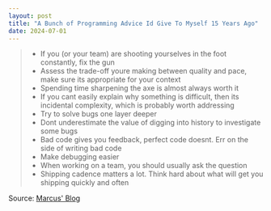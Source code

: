 ```yaml
---
layout: post
title: "A Bunch of Programming Advice Id Give To Myself 15 Years Ago"
date: 2024-07-01
---
```


> - If you (or your team) are shooting yourselves in the foot constantly,
fix the gun
> - Assess the trade-off youre making between quality and pace, make sure
its appropriate for your context
> - Spending time sharpening the axe is almost always worth it
> - If you cant easily explain why something is difficult, then its
incidental complexity, which is probably worth addressing
> - Try to solve bugs one layer deeper
> - Dont underestimate the value of digging into history to investigate
some bugs
> - Bad code gives you feedback, perfect code doesnt. Err on the side of
writing bad code
> - Make debugging easier
> - When working on a team, you should usually ask the question
> - Shipping cadence matters a lot. Think hard about what will get you
shipping quickly and often

Source: [Marcus' Blog](
https://mbuffett.com/posts/programming-advice-younger-self/)

